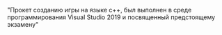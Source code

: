 "Прокет созданию игры на языке c++, был выполнен в среде программирования Visual Studio 2019 и посвященный предстоящему  экзамену"
